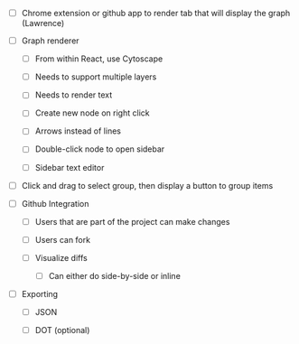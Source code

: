 - [ ] Chrome extension or github app to render tab that will display the graph (Lawrence)

- [ ] Graph renderer

    - [ ] From within React, use Cytoscape

    - [ ] Needs to support multiple layers

    - [ ] Needs to render text

    - [ ] Create new node on right click

    - [ ] Arrows instead of lines

    - [ ] Double-click node to open sidebar

    - [ ] Sidebar text editor

- [ ] Click and drag to select group, then display a button to group items

- [ ] Github Integration

    - [ ] Users that are part of the project can make changes

    - [ ] Users can fork

    - [ ] Visualize diffs

        - [ ] Can either do side-by-side or inline

- [ ] Exporting

    - [ ] JSON

    - [ ] DOT (optional)
